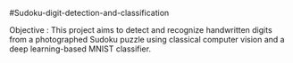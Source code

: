 #Sudoku-digit-detection-and-classification

Objective : This project aims to detect and recognize handwritten digits from a photographed Sudoku puzzle using classical computer vision and a deep learning-based MNIST classifier.


